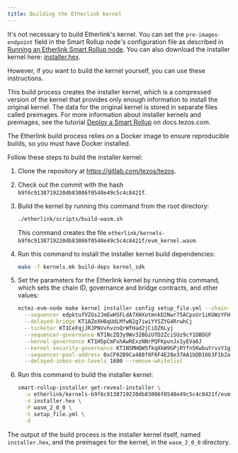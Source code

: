 ```yaml
---
title: Building the Etherlink kernel
---
```


It's not necessary to build Etherlink's kernel.
You can set the `pre-images-endpoint` field in the Smart Rollup node's configuration file as described in [Running an Etherlink Smart Rollup node](/network/smart-rollup-nodes).
You can also download the installer kernel here: [installer.hex](/files/installer.hex).

However, if you want to build the kernel yourself, you can use these instructions.

This build process creates the installer kernel, which is a compressed version of the kernel that provides only enough information to install the original kernel.
The data for the original kernel is stored in separate files called preimages.
For more information about installer kernels and preimages, see the tutorial [Deploy a Smart Rollup](https://docs.tezos.com/tutorials/smart-rollup) on docs.tezos.com.

The Etherlink build process relies on a Docker image to ensure reproducible builds, so you must have Docker installed.

Follow these steps to build the installer kernel:

1. Clone the repository at https://gitlab.com/tezos/tezos.
1. Check out the commit with the hash `b9f6c9138719220db83086f0548e49c5c4c8421f`.
1. Build the kernel by running this command from the root directory:

   ```bash
   ./etherlink/scripts/build-wasm.sh
   ```

   This command creates the file `etherlink/kernels-b9f6c9138719220db83086f0548e49c5c4c8421f/evm_kernel.wasm`.

1. Run this command to install the installer kernel build dependencies:

   ```bash
   make -f kernels.mk build-deps kernel_sdk
   ```

1. Set the parameters for the Etherlink kernel by running this command, which sets the chain ID, governance and bridge contracts, and other values:

   ```bash
   octez-evm-node make kernel installer config setup_file.yml --chain-id 42793 \
     --sequencer edpktufVZGs2JmEwHSFLdA7XHXotmnkD2Nwr75ACpxUr1iKUWzYFHJ      \
     --delayed-bridge KT1AZeXH8qUdLMfwN2g7iwiYYSZYG4RrwhCj                   \
     --ticketer KT1CeFqjJRJPNVvhvznQrWfHad2jCiDZ6Lyj                         \
     --sequencer-governance KT1NcZQ3y9Wv32BGiUfD2ZciSUz9cY1DBDGF             \
     --kernel-governance KT1H5pCmFuhAwRExzNNrPQFKpunJx1yEVa6J                \
     --kernel-security-governance KT1N5MHQW5fkqXkW9GPjRYfn5KwbuYrvsY1g       \
     --sequencer-pool-address 0xCF02B9Ca488f8F6F4E28e37AA1bDD16b3F1b2aD8     \
     --delayed-inbox-min-levels 1600 --remove-whitelist
   ```

1. Run this command to build the installer kernel:

   ```bash
   smart-rollup-installer get-reveal-installer \
     -u etherlink/kernels-b9f6c9138719220db83086f0548e49c5c4c8421f/evm_kernel.wasm \
     -o installer.hex \
     -P wasm_2_0_0 \
     -S setup_file.yml \
     -d
   ```

The output of the build process is the installer kernel itself, named `installer.hex`, and the preimages for the kernel, in the `wasm_2_0_0` directory.
